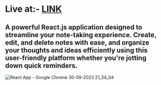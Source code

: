 # Live at:- [LINK](https://vikasbisariya-dev.github.io/NoteKeeper/)
## A powerful React.js application designed to streamline your note-taking experience. Create, edit, and delete notes with ease, and organize your thoughts and ideas efficiently using this user-friendly platform whether you're jotting down quick reminders.
![React App - Google Chrome 30-09-2023 21_34_04](https://github.com/Vikasbisariya-dev/NoteKeeper/assets/101662974/d2351d40-0b1c-43bf-a1e1-67686653c313)
